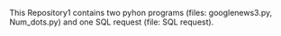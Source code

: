 This Repository1 contains two pyhon programs (files: googlenews3.py, Num_dots.py) and one SQL request (file: SQL request).
